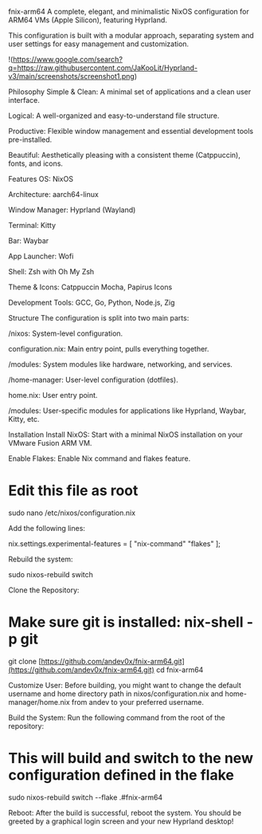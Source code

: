 fnix-arm64
A complete, elegant, and minimalistic NixOS configuration for ARM64 VMs (Apple Silicon), featuring Hyprland.

This configuration is built with a modular approach, separating system and user settings for easy management and customization.

!(https://www.google.com/search?q=https://raw.githubusercontent.com/JaKooLit/Hyprland-v3/main/screenshots/screenshot1.png)

Philosophy
Simple & Clean: A minimal set of applications and a clean user interface.

Logical: A well-organized and easy-to-understand file structure.

Productive: Flexible window management and essential development tools pre-installed.

Beautiful: Aesthetically pleasing with a consistent theme (Catppuccin), fonts, and icons.

Features
OS: NixOS

Architecture: aarch64-linux

Window Manager: Hyprland (Wayland)

Terminal: Kitty

Bar: Waybar

App Launcher: Wofi

Shell: Zsh with Oh My Zsh

Theme & Icons: Catppuccin Mocha, Papirus Icons

Development Tools: GCC, Go, Python, Node.js, Zig

Structure
The configuration is split into two main parts:

/nixos: System-level configuration.

configuration.nix: Main entry point, pulls everything together.

/modules: System modules like hardware, networking, and services.

/home-manager: User-level configuration (dotfiles).

home.nix: User entry point.

/modules: User-specific modules for applications like Hyprland, Waybar, Kitty, etc.

Installation
Install NixOS: Start with a minimal NixOS installation on your VMware Fusion ARM VM.

Enable Flakes: Enable Nix command and flakes feature.

# Edit this file as root
sudo nano /etc/nixos/configuration.nix

Add the following lines:

nix.settings.experimental-features = [ "nix-command" "flakes" ];

Rebuild the system:

sudo nixos-rebuild switch

Clone the Repository:

# Make sure git is installed: nix-shell -p git
git clone [https://github.com/andev0x/fnix-arm64.git](https://github.com/andev0x/fnix-arm64.git)
cd fnix-arm64

Customize User:
Before building, you might want to change the default username and home directory path in nixos/configuration.nix and home-manager/home.nix from andev to your preferred username.

Build the System:
Run the following command from the root of the repository:

# This will build and switch to the new configuration defined in the flake
sudo nixos-rebuild switch --flake .#fnix-arm64

Reboot:
After the build is successful, reboot the system. You should be greeted by a graphical login screen and your new Hyprland desktop!


